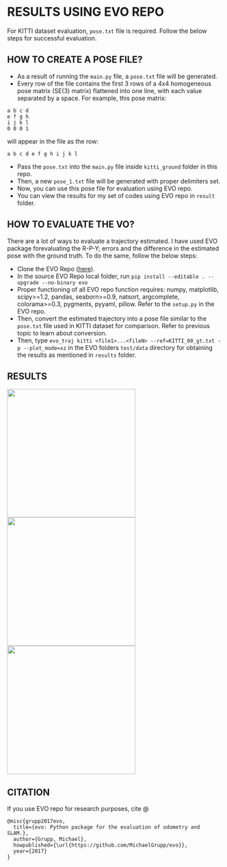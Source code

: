 # RESULTS USING EVO REPO

For KITTI dataset evaluation, ```pose.txt``` file is required. Follow the below steps for successful evaluation.

## HOW TO CREATE A POSE FILE?

- As a result of running the ```main.py``` file, a ```pose.txt``` file will be generated. 
- Every row of the file contains the first 3 rows of a 4x4 homogeneous pose matrix (SE(3) matrix) flattened into one line, with each value separated by a space. For example, this pose matrix:
```
a b c d
e f g h
i j k l
0 0 0 1
```
will appear in the file as the row:
```
a b c d e f g h i j k l
```
- Pass the ```pose.txt``` into the ```main.py``` file inside ```kitti_ground``` folder in this repo.
- Then, a new ```pose_1.txt``` file will be generated with proper delimiters set. 
- Now, you can use this pose file for evaluation using EVO repo.
- You can view the results for my set of codes using EVO repo in ```result``` folder.

## HOW TO EVALUATE THE VO?

There are a lot of ways to evaluate a trajectory estimated. I have used EVO package forevaluating the R-P-Y; errors and the difference in the estimated pose with the ground truth. To do the same, follow the below steps: 

- Clone the EVO Repo (<a href="https://github.com/MichaelGrupp/evo">here</a>).
- In the source EVO Repo local folder, run ```pip install --editable . --upgrade --no-binary evo```
- Proper functioning of all EVO repo function requires: numpy, matplotlib, scipy>=1.2, pandas, seaborn>=0.9, natsort, argcomplete, colorama>=0.3, pygments, pyyaml, pillow. Refer to the ```setup.py``` in the EVO repo. 
- Then, convert the estimated trajectory into a pose file similar to the ```pose.txt``` file used in KITTI dataset for comparison. Refer to previous topic to learn about conversion. 
- Then, type ```evo_traj kitti <file1>...<fileN> --ref=KITTI_00_gt.txt -p --plot_mode=xz``` in the EVO folders ```test/data```  directory for obtaining the results as mentioned in ```results``` folder. 
 
## RESULTS

<img src="https://github.com/jerriebright/VisualOdometry/blob/main/results/traj.png" height="300" width="300">
<img src="https://github.com/jerriebright/VisualOdometry/blob/main/results/trans.png" height="300" width="300">
<img src="https://github.com/jerriebright/VisualOdometry/blob/main/results/R-P-Y.png" height="300" width="300">

## CITATION

If you use EVO repo for research purposes, cite @
``` 
@misc{grupp2017evo,
  title={evo: Python package for the evaluation of odometry and SLAM.},
  author={Grupp, Michael},
  howpublished={\url{https://github.com/MichaelGrupp/evo}},
  year={2017}
}
``` 

